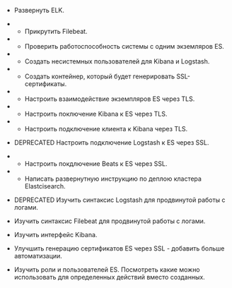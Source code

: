 - Развернуть ELK.
- + Прикрутить Filebeat.
- + Проверить работоспособность системы с одним экземляров ES.
- + Создать несистемных пользователей для Kibana и Logstash.
- + Создать контейнер, который будет генерировать SSL-сертификаты.
- + Настроить взаимодействие экземпляров ES через TLS.
- + Настроить поключение Kibana к ES через TLS.
- + Настроить подключение клиента к Kibana через TLS.
- DEPRECATED Настроить подключение Logstash к ES через SSL.
- + Настроить покдлючение Beats к ES через SSL.
- + Написать развернутную инструкцию по деплою кластера Elastcisearch.
- DEPRECATED Изучить синтаксис Logstash для продвинутой работы с логами.
- Изучить синтаксис Filebeat для продвинутой работы с логами.
- Изучить интерфейс Kibana.

- Улучшить генерацию сертификатов ES через SSL - добавить больше автоматизации.
- Изучить роли и пользователей ES. Посмотреть какие можно использовать для определенных действий вместо созданных.